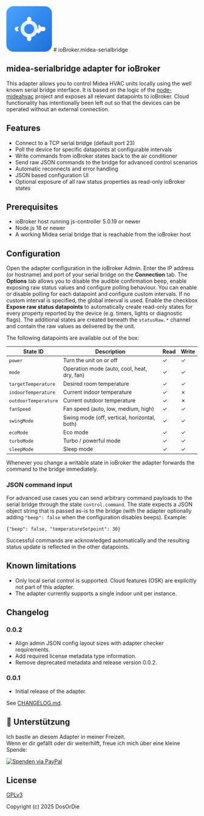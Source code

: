 <img src="admin/midea-serialbridge.svg" alt="Logo" width="120"/>
# ioBroker.midea-serialbridge


## midea-serialbridge adapter for ioBroker

This adapter allows you to control Midea HVAC units locally using the well known serial bridge interface. It is based on the logic of the [node-mideahvac](https://github.com/reneklootwijk/node-mideahvac) project and exposes all relevant datapoints to ioBroker. Cloud functionality has intentionally been left out so that the devices can be operated without an external connection.

## Features

* Connect to a TCP serial bridge (default port 23)
* Poll the device for specific datapoints at configurable intervals
* Write commands from ioBroker states back to the air conditioner
* Send raw JSON commands to the bridge for advanced control scenarios
* Automatic reconnects and error handling
* JSON based configuration UI
* Optional exposure of all raw status properties as read-only ioBroker states

## Prerequisites

* ioBroker host running js-controller 5.0.19 or newer
* Node.js 18 or newer
* A working Midea serial bridge that is reachable from the ioBroker host

## Configuration

Open the adapter configuration in the ioBroker Admin. Enter the IP address (or hostname) and port of your serial bridge on the **Connection** tab. The **Options** tab allows you to disable the audible confirmation beep, enable exposing raw status values and configure polling behaviour. You can enable or disable polling for each datapoint and configure custom intervals. If no custom interval is specified, the global interval is used. Enable the checkbox **Expose raw status datapoints** to automatically create read-only states for every property reported by the device (e.g. timers, lights or diagnostic flags). The additional states are created beneath the `statusRaw.*` channel and contain the raw values as delivered by the unit.

The following datapoints are available out of the box:

| State ID | Description | Read | Write |
| --- | --- | --- | --- |
| `power` | Turn the unit on or off | ✓ | ✓ |
| `mode` | Operation mode (auto, cool, heat, dry, fan) | ✓ | ✓ |
| `targetTemperature` | Desired room temperature | ✓ | ✓ |
| `indoorTemperature` | Current indoor temperature | ✓ | ✗ |
| `outdoorTemperature` | Current outdoor temperature | ✓ | ✗ |
| `fanSpeed` | Fan speed (auto, low, medium, high) | ✓ | ✓ |
| `swingMode` | Swing mode (off, vertical, horizontal, both) | ✓ | ✓ |
| `ecoMode` | Eco mode | ✓ | ✓ |
| `turboMode` | Turbo / powerful mode | ✓ | ✓ |
| `sleepMode` | Sleep mode | ✓ | ✓ |

Whenever you change a writable state in ioBroker the adapter forwards the command to the bridge immediately.

### JSON command input

For advanced use cases you can send arbitrary command payloads to the serial bridge through the state `control.command`. The state expects a JSON object string that is passed as-is to the bridge (with the adapter optionally adding `"beep": false` when the configuration disables beeps). Example:

```
{"beep": false, "temperatureSetpoint": 30}
```

Successful commands are acknowledged automatically and the resulting status update is reflected in the other datapoints.

## Known limitations

* Only local serial control is supported. Cloud features (OSK) are explicitly not part of this adapter.
* The adapter currently supports a single indoor unit per instance.

## Changelog

### 0.0.2

* Align admin JSON config layout sizes with adapter checker requirements.
* Add required license metadata type information.
* Remove deprecated metadata and release version 0.0.2.

### 0.0.1

* Initial release of the adapter.

See [CHANGELOG.md](CHANGELOG.md).

## 💙 Unterstützung

Ich bastle an diesem Adapter in meiner Freizeit.  
Wenn er dir gefällt oder dir weiterhilft, freue ich mich über eine kleine Spende:

[![Spenden via PayPal](https://img.shields.io/badge/Spenden-PayPal-blue.svg?logo=paypal)](https://www.paypal.com/paypalme/AuhuberD)

## License

[GPLv3](LICENSE)

Copyright (c) 2025 DosOrDie
